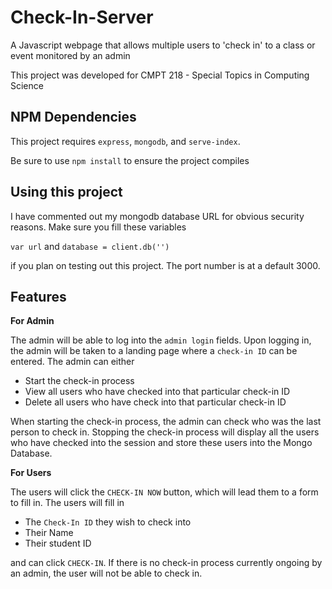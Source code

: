 # Check-In-Server
A Javascript webpage that allows multiple users to 'check in' to a class or event monitored by an admin

This project was developed for CMPT 218 - Special Topics in Computing Science

## NPM Dependencies
This project requires `express`, `mongodb`, and `serve-index`.

Be sure to use `npm install` to ensure the project compiles

## Using this project
I have commented out my mongodb database URL for obvious security reasons. Make sure you fill these variables

`var url` and `database = client.db('')` 

if you plan on testing out this project. The port number is at a default 3000.

## Features

**For Admin**

The admin will be able to log into the `admin login` fields. Upon logging in, the admin will be taken to a landing page where a `check-in ID` can be entered. The admin can either

- Start the check-in process
- View all users who have checked into that particular check-in ID
- Delete all users who have check into that particular check-in ID

When starting the check-in process, the admin can check who was the last person to check in. Stopping the check-in process will display all the users who have checked into the session and store these users into the Mongo Database.

**For Users**

The users will click the `CHECK-IN NOW` button, which will lead them to a form to fill in. The users will fill in

- The `Check-In ID` they wish to check into
- Their Name
- Their student ID

and can click `CHECK-IN`. If there is no check-in process currently ongoing by an admin, the user will not be able to check in.
